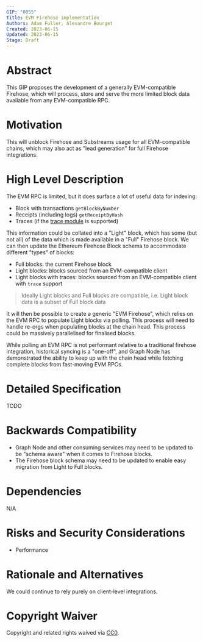 ```yaml
---
GIP: "0055"
Title: EVM Firehose implementation
Authors: Adam Fuller, Alexandre Bourget
Created: 2023-06-15
Updated: 2023-06-15
Stage: Draft
---
```


# Abstract

This GIP proposes the development of a generally EVM-compatible Firehose, which will process, store and serve the more limited block data available from any EVM-compatible RPC.

# Motivation

This will unblock Firehose and Substreams usage for all EVM-compatible chains, which may also act as "lead generation" for full Firehose integrations.

# High Level Description

The EVM RPC is limited, but it does surface a lot of useful data for indexing:

- Block with transactions `getBlockByNumber`
- Receipts (including logs) `getReceiptByHash`
- Traces (if the [trace module](https://openethereum.github.io/JSONRPC-trace-module) is supported)

This information could be collated into a "Light" block, which has some (but not all) of the data which is made available in a "Full" Firehose block. We can then update the Ethereum Firehose Block schema to accommodate different "types" of blocks:

- Full blocks: the current Firehose block
- Light blocks: blocks sourced from an EVM-compatible client
- Light blocks with traces: blocks sourced from an EVM-compatible client with `trace` support

> Ideally Light blocks and Full blocks are compatible, i.e. Light block data is a subset of Full block data

It will then be possible to create a generic "EVM Firehose", which relies on the EVM RPC to populate Light blocks via polling. This process will need to handle re-orgs when populating blocks at the chain head. This process could be massively parallelised for finalised blocks.

While polling an EVM RPC is not performant relative to a traditional firehose integration, historical syncing is a "one-off", and Graph Node has demonstrated the ability to keep up with the chain head while fetching complete blocks from fast-moving EVM RPCs.

# Detailed Specification

TODO

# Backwards Compatibility

- Graph Node and other consuming services may need to be updated to be "schema aware" when it comes to Firehose blocks.
- The Firehose block schema may need to be updated to enable easy migration from Light to Full blocks.

# Dependencies

N/A

# Risks and Security Considerations

- Performance

# Rationale and Alternatives

We could continue to rely purely on client-level integrations.

# Copyright Waiver

Copyright and related rights waived via [CC0](https://creativecommons.org/publicdomain/zero/1.0/).
